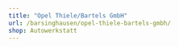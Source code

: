 ```yaml
---
title: "Opel Thiele/Bartels GmbH"
url: /barsinghausen/opel-thiele-bartels-gmbh/
shop: Autowerkstatt
---
```

